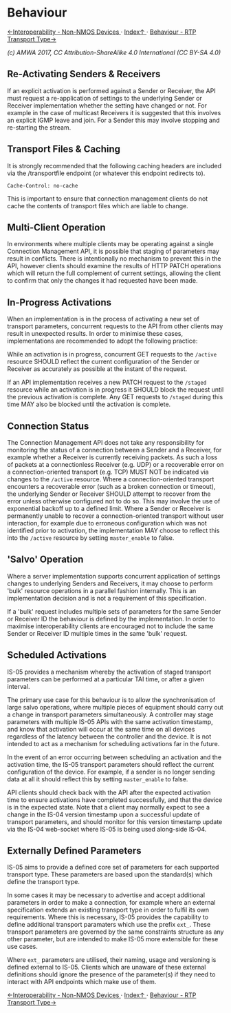 # Behaviour
[←Interoperability - Non-NMOS Devices ](3.2._Interoperability_-_Non-NMOS_Devices.md) · [ Index↑ ](..) · [Behaviour - RTP Transport Type→](4.1._Behaviour_-_RTP_Transport_Type.md)

_(c) AMWA 2017, CC Attribution-ShareAlike 4.0 International (CC BY-SA 4.0)_

## Re-Activating Senders & Receivers

If an explicit activation is performed against a Sender or Receiver, the API must request a re-application of settings to the underlying Sender or Receiver implementation whether the setting have changed or not. For example in the case of multicast Receivers it is suggested that this involves an explicit IGMP leave and join. For a Sender this may involve stopping and re-starting the stream.

## Transport Files & Caching

It is strongly recommended that the following caching headers are included via the /transportfile endpoint (or whatever this endpoint redirects to).

```
Cache-Control: no-cache
```

This is important to ensure that connection management clients do not cache the contents of transport files which are liable to change.

## Multi-Client Operation

In environments where multiple clients may be operating against a single Connection Management API, it is possible that staging of parameters may result in conflicts. There is intentionally no mechanism to prevent this in the API, however clients should examine the results of HTTP PATCH operations which will return the full complement of current settings, allowing the client to confirm that only the changes it had requested have been made.

## In-Progress Activations

When an implementation is in the process of activating a new set of transport parameters, concurrent requests to the API from other clients may result in unexpected results. In order to minimise these cases, implementations are recommended to adopt the following practice:

While an activation is in progress, concurrent GET requests to the `/active` resource SHOULD reflect the current configuration of the Sender or Receiver as accurately as possible at the instant of the request.

If an API implementation receives a new PATCH request to the `/staged` resource while an activation is in progress it SHOULD block the request until the previous activation is complete. Any GET requests to `/staged` during this time MAY also be blocked until the activation is complete.

## Connection Status

The Connection Management API does not take any responsibility for monitoring the status of a connection between a Sender and a Receiver, for example whether a Receiver is currently receiving packets. As such a loss of packets at a connectionless Receiver (e.g. UDP) or a recoverable error on a connection-oriented transport (e.g. TCP) MUST NOT be indicated via changes to the `/active` resource. Where a connection-oriented transport encounters a recoverable error (such as a broken connection or timeout), the underlying Sender or Receiver SHOULD attempt to recover from the error unless otherwise configured not to do so. This may involve the use of exponential backoff up to a defined limit. Where a Sender or Receiver is permanently unable to recover a connection-oriented transport without user interaction, for example due to erroneous configuration which was not identified prior to activation, the implementation MAY choose to reflect this into the `/active` resource by setting `master_enable` to false.

## 'Salvo' Operation

Where a server implementation supports concurrent application of settings changes to underlying Senders and Receivers, it may choose to perform 'bulk' resource operations in a parallel fashion internally. This is an implementation decision and is not a requirement of this specification.

If a 'bulk' request includes multiple sets of parameters for the same Sender or Receiver ID the behaviour is defined by the implementation. In order to maximise interoperability clients are encouraged not to include the same Sender or Receiver ID multiple times in the same 'bulk' request.

## Scheduled Activations

IS-05 provides a mechanism whereby the activation of staged transport parameters can be performed at a particular TAI time, or after a given interval.

The primary use case for this behaviour is to allow the synchronisation of large salvo operations, where multiple pieces of equipment should carry out a change in transport parameters simultaneously. A controller may stage parameters with multiple IS-05 APIs with the same activation timestamp, and know that activation will occur at the same time on all devices regardless of the latency between the controller and the device. It is not intended to act as a mechanism for scheduling activations far in the future.

In the event of an error occurring between scheduling an activation and the activation time, the IS-05 transport parameters should reflect the current configuration of the device. For example, if a sender is no longer sending data at all it should reflect this by setting `master_enable` to false.

API clients should check back with the API after the expected activation time to ensure activations have completed successfully, and that the device is in the expected state. Note that a client may normally expect to see a change in the IS-04 version timestamp upon a successful update of transport parameters, and should monitor for this version timestamp update via the IS-04 web-socket where IS-05 is being used along-side IS-04.

## Externally Defined Parameters

IS-05 aims to provide a defined core set of parameters for each supported transport type. These parameters are based upon the standard(s) which define the transport type.

In some cases it may be necessary to advertise and accept additional parameters in order to make a connection, for example where an external specification extends an existing transport type in order to fulfil its own requirements. Where this is necessary, IS-05 provides the capability to define additional transport paramaters which use the prefix `ext_`. These transport parameters are governed by the same constraints structure as any other parameter, but are intended to make IS-05 more extensible for these use cases.

Where `ext_` parameters are utilised, their naming, usage and versioning is defined external to IS-05. Clients which are unaware of these external definitions should ignore the presence of the parameter(s) if they need to interact with API endpoints which make use of them.

[←Interoperability - Non-NMOS Devices ](3.2._Interoperability_-_Non-NMOS_Devices.md) · [ Index↑ ](..) · [Behaviour - RTP Transport Type→](4.1._Behaviour_-_RTP_Transport_Type.md)
